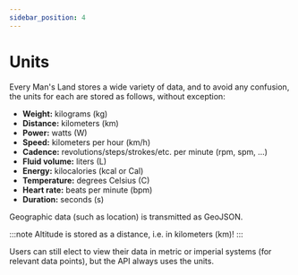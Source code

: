 ```yaml
---
sidebar_position: 4
---
```


# Units
Every Man's Land stores a wide variety of data, and to avoid any confusion,
the units for each are stored as follows, without exception:

* **Weight:** kilograms (kg)
* **Distance:** kilometers (km)
* **Power:** watts (W)
* **Speed:** kilometers per hour (km/h)
* **Cadence:** revolutions/steps/strokes/etc. per minute (rpm, spm, ...)
* **Fluid volume:** liters (L)
* **Energy:** kilocalories (kcal or Cal)
* **Temperature:** degrees Celsius (C)
* **Heart rate:** beats per minute (bpm)
* **Duration:** seconds (s)

Geographic data (such as location) is transmitted as GeoJSON.

:::note
Altitude is stored as a distance, i.e. in kilometers (km)!
:::

Users can still elect to view their data in metric or imperial systems (for
relevant data points), but the API always uses the units.
